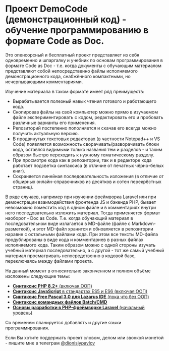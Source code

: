 # Проект DemoCode (демонстрационный код) - обучение программированию в формате Code as Doc.

Это опенсорсный и бесплатный проект представляет из себя одновременно и шпаргалку и учебник по основам программирования в формате Code as Doc - т.е. когда документы с обучающим материалом представляют собой непосредственно файлы исполняемого демонстрационного кода, снабжённого компактными, но исчерпывающими комментариями.

Изучение материала в таком формате имеет ряд преимуществ:

- Вырабатывается полезный навык чтения готового и работающего кода.
- Скопировав файлы на свой компьютер можно прямо в изучаемом файле экспериментировать с кодом, редактировать его и пробовать различные варианты его применения.
- Репозиторий постепенно пополняется и скачав его всегда можно получить актуальную версию.
- В продвинутых текстовых редакторах (в частности Notepad++ и VS Code) появляется возможность сворачивать/разворачивать блоки кода, оставляя видимыми только названия тем и разделов - и таким образом быстро переходить к нужному тематическому разделу.
- При просмотре кода как в репозитории, так и в редакторе кода работает подсветка синтаксиса (в отличие от печатных чёрно-белых книг).
- Сохраняется линейная последовательность изложения (в отличие от обширных онлайн-справочников из десятков и сотен перекрёстных страниц).

В ряде случаев, например при изучении фреймворка Laravel или при демонстрации взаимодействия фронтенда JS и бэкенда PHP, бывает невозможно поместить код в одном файле и в комментариях внутри него последовательно изложить материал. Тогда применяется формат наоборот - Doc as Code. Т.е. когда обучающий материал в последовательном виде излагается в MD-файле (файле с Markdown-разметкой), и этот MD-файл хранится и обновляется в репозитории наравне с остальными файлами кода. При этом все тексты MD-файла продублированы в виде кода и комментариев в разных файлах исполняемого кода. Таким образом можно с одной стороны изучать учебный материал последовательно, а с другой - тот же самый учебный материал просматривать непосредственно в кодовой базе, переключаясь между файлами проекта.

На данный момент в относительно законченном и полном объёме изсложены следующие темы:

- [**Синтаксис PHP 8.2+** (включая ООП)](./PHP/php-begin.php)
- [**Синтаксис JavaScript** в стандартах ES5 и ES6 (включая ООП)](./JS/js-begin.html)
- [**Синтаксис Free Pascal 3.0 для Lazarus IDE** (пока что без ООП)](./Pascal/Pascal-begin/pascal_begin.lpr)
- [**Синтаксис командных файлов Batch/CMD**](./Batch-CMD/)
- [**Основы разработки в PHP-фреймворке Laravel** (начальный уровень)](./PHP/Laravel-guide/README.md)

Со временем планируется добавлять и другие языки программирования.

Если Вы хотите поддержать проект словом, делом или звонкой монетой - пишите мне в телеграм [@dionisiypavlov](https://t.me/dionisiypavlov)